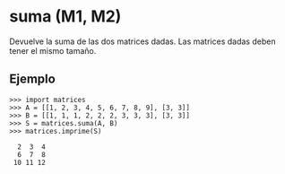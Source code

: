 # suma (M1, M2) #

Devuelve la suma de las dos matrices dadas. Las matrices dadas deben tener el mismo tamaño.

## Ejemplo ##
```
>>> import matrices
>>> A = [[1, 2, 3, 4, 5, 6, 7, 8, 9], [3, 3]]
>>> B = [[1, 1, 1, 2, 2, 2, 3, 3, 3], [3, 3]]
>>> S = matrices.suma(A, B)
>>> matrices.imprime(S)

  2  3  4
  6  7  8
 10 11 12
```